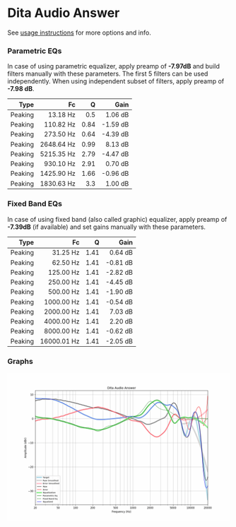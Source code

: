 # Dita Audio Answer
See [usage instructions](https://github.com/jaakkopasanen/AutoEq#usage) for more options and info.

### Parametric EQs
In case of using parametric equalizer, apply preamp of **-7.97dB** and build filters manually
with these parameters. The first 5 filters can be used independently.
When using independent subset of filters, apply preamp of **-7.98 dB**.

| Type    | Fc         |    Q | Gain     |
|--------:|-----------:|-----:|---------:|
| Peaking | 13.18 Hz   | 0.5  | 1.06 dB  |
| Peaking | 110.82 Hz  | 0.84 | -1.59 dB |
| Peaking | 273.50 Hz  | 0.64 | -4.39 dB |
| Peaking | 2648.64 Hz | 0.99 | 8.13 dB  |
| Peaking | 5215.35 Hz | 2.79 | -4.47 dB |
| Peaking | 930.10 Hz  | 2.91 | 0.70 dB  |
| Peaking | 1425.90 Hz | 1.66 | -0.96 dB |
| Peaking | 1830.63 Hz | 3.3  | 1.00 dB  |

### Fixed Band EQs
In case of using fixed band (also called graphic) equalizer, apply preamp of **-7.39dB**
(if available) and set gains manually with these parameters.

| Type    | Fc          |    Q | Gain     |
|--------:|------------:|-----:|---------:|
| Peaking | 31.25 Hz    | 1.41 | 0.64 dB  |
| Peaking | 62.50 Hz    | 1.41 | -0.81 dB |
| Peaking | 125.00 Hz   | 1.41 | -2.82 dB |
| Peaking | 250.00 Hz   | 1.41 | -4.45 dB |
| Peaking | 500.00 Hz   | 1.41 | -1.90 dB |
| Peaking | 1000.00 Hz  | 1.41 | -0.54 dB |
| Peaking | 2000.00 Hz  | 1.41 | 7.03 dB  |
| Peaking | 4000.00 Hz  | 1.41 | 2.20 dB  |
| Peaking | 8000.00 Hz  | 1.41 | -0.62 dB |
| Peaking | 16000.01 Hz | 1.41 | -2.05 dB |

### Graphs
![](./Dita%20Audio%20Answer.png)